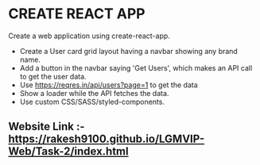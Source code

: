 # CREATE REACT APP

Create a web application using create-react-app.

- Create a User card grid layout having a navbar showing any brand name.
- Add a button in the navbar saying 'Get Users', which makes an API call to get the user data.
- Use <https://reqres.in/api/users?page=1> to get the data
- Show a loader while the API fetches the data.
- Use custom CSS/SASS/styled-components.

## Website Link :- <https://rakesh9100.github.io/LGMVIP-Web/Task-2/index.html>
